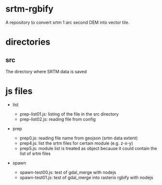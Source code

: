 # srtm-rgbify
A repository to convert srtm 1 arc second DEM into vector tile. 

# directories
## src 
The directory where SRTM data is saved



# js files 

* list
    * prep-list01.js: listing of the file in the src directory
    * prep-list02.js: reading file from config

* prep
    * prep0.js: reading file name from geojson (srtm data extent)
    * prep4.js: list the srtm files for certain module (e.g. z-x-y)
    * prep5.js: module list is treated as object because it could contain the list of srtm files


* spawn
    * spawn-test00.js: test of gdal_merge with nodejs
    * spawn-test01.js: test of gdal_merge into rasterio rgbify with nodejs
